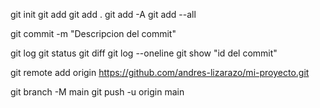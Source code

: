 git init
git add <nombre del archivo>
git add .
git add -A
git add --all

git commit -m "Descripcion del commit"

git log
git status
git diff
git log --oneline
git show "id del commit"

git remote add origin https://github.com/andres-lizarazo/mi-proyecto.git

git branch -M main
git push -u origin main
